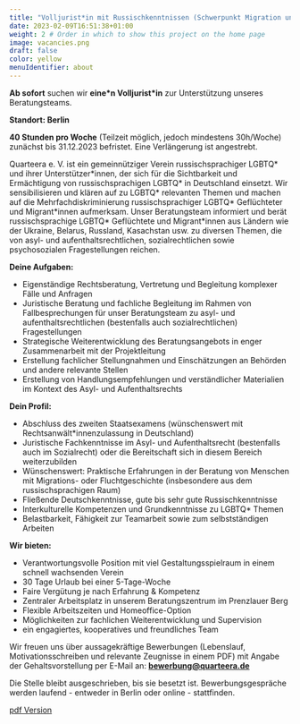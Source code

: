```yaml
---
title: "Volljurist*in mit Russischkenntnissen (Schwerpunkt Migration und Flucht)" # Title of your project
date: 2023-02-09T16:51:38+01:00
weight: 2 # Order in which to show this project on the home page
image: vacancies.png
draft: false
color: yellow
menuIdentifier: about
---
```

**Ab sofort** suchen wir **eine\*n Volljurist\*in** zur Unterstützung unseres Beratungsteams.

**Standort: Berlin**

**40 Stunden pro Woche** (Teilzeit möglich, jedoch mindestens 30h/Woche) zunächst bis 31.12.2023 befristet. 
Eine Verlängerung ist angestrebt.


Quarteera e. V. ist ein gemeinnütziger Verein russischsprachiger LGBTQ* und ihrer Unterstützer\*innen, der sich für die Sichtbarkeit und Ermächtigung von russischsprachigen LGBTQ* in Deutschland einsetzt. Wir sensibilisieren und klären auf zu LGBTQ* relevanten Themen und machen auf die Mehrfachdiskriminierung  russischsprachiger LGBTQ* Geflüchteter und Migrant\*innen aufmerksam.
Unser Beratungsteam informiert und berät russischsprachige LGBTQ* Geflüchtete und Migrant*innen aus Ländern wie der Ukraine, Belarus, Russland, Kasachstan usw. zu diversen Themen, die von asyl- und aufenthaltsrechtlichen, sozialrechtlichen sowie psychosozialen Fragestellungen reichen.

**Deine Aufgaben:**

- Eigenständige Rechtsberatung, Vertretung und Begleitung komplexer Fälle und Anfragen
- Juristische Beratung und fachliche Begleitung im Rahmen von Fallbesprechungen für unser Beratungsteam zu asyl- und aufenthaltsrechtlichen (bestenfalls auch sozialrechtlichen) Fragestellungen
- Strategische Weiterentwicklung des Beratungsangebots in enger Zusammenarbeit mit der Projektleitung
- Erstellung fachlicher Stellungnahmen und Einschätzungen an Behörden und andere relevante Stellen
- Erstellung von Handlungsempfehlungen und verständlicher Materialien im Kontext des Asyl- und Aufenthaltsrechts

**Dein Profil:**

- Abschluss des zweiten Staatsexamens (wünschenswert mit Rechtsanwält*innenzulassung in Deutschland)
- Juristische Fachkenntnisse im Asyl- und Aufenthaltsrecht (bestenfalls auch im Sozialrecht) oder die Bereitschaft sich in diesem Bereich weiterzubilden
- Wünschenswert: Praktische Erfahrungen in der Beratung von Menschen mit Migrations- oder Fluchtgeschichte (insbesondere aus dem russischsprachigen Raum)
- Fließende Deutschkenntnisse, gute bis sehr gute Russischkenntnisse
- Interkulturelle Kompetenzen und Grundkenntnisse zu LGBTQ* Themen
- Belastbarkeit, Fähigkeit zur Teamarbeit sowie zum selbstständigen Arbeiten

**Wir bieten:**

- Verantwortungsvolle Position mit viel Gestaltungsspielraum in einem schnell wachsenden Verein
- 30 Tage Urlaub bei einer 5-Tage-Woche
- Faire Vergütung je nach Erfahrung & Kompetenz
- Zentraler Arbeitsplatz in unserem Beratungszentrum im Prenzlauer Berg
- Flexible Arbeitszeiten und Homeoffice-Option
- Möglichkeiten zur fachlichen Weiterentwicklung und Supervision
- ein engagiertes, kooperatives und freundliches Team

Wir freuen uns über aussagekräftige Bewerbungen  (Lebenslauf, Motivationsschreiben und relevante Zeugnisse in einem PDF) mit Angabe der Gehaltsvorstellung per E-Mail an: **bewerbung@quarteera.de**

Die Stelle bleibt ausgeschrieben, bis sie besetzt ist. Bewerbungsgespräche werden laufend - entweder in Berlin oder online - stattfinden.

[pdf Version](https://quarteera.de/files/stelle/Volljurist_in_mit_Russischkenntnissen.pdf)